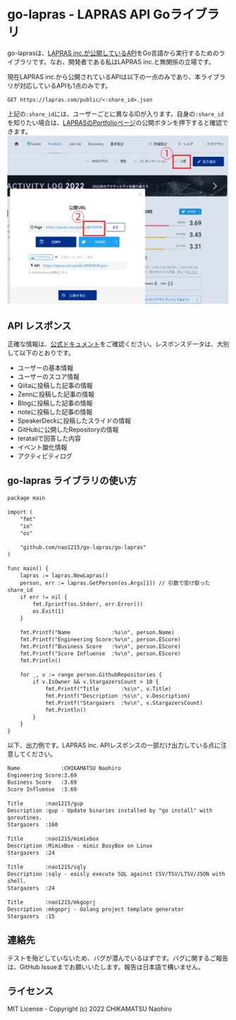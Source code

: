 # go-lapras - LAPRAS API Goライブラリ
go-laprasは、[LAPRAS inc.が公開しているAPI](https://github.com/lapras-inc/public-api-schema)をGo言語から実行するためのライブラリです。なお、開発者である私はLAPRAS inc.と無関係の立場です。

現在LAPRAS inc.から公開されているAPIは以下の一点のみであり、本ライブラリが対応しているAPIも1点のみです。
```
GET https://lapras.com/public/<:share_id>.json
```
上記の`:share_id`には、ユーザーごとに異なるIDが入ります。自身の`:share_id`を知りたい場合は、[LAPRASのPortfolioページ](https://lapras.com/person)の公開ボタンを押下すると確認できます。
![Portfolioページサンプル](doc/share_id.jpg)

## API レスポンス
正確な情報は、[公式ドキュメント](https://github.com/lapras-inc/public-api-schema#response)をご確認ください。レスポンスデータは、大別して以下のとおりです。
- ユーザーの基本情報
- ユーザーのスコア情報
- Qiitaに投稿した記事の情報
- Zennに投稿した記事の情報
- Blogに投稿した記事の情報
- noteに投稿した記事の情報
- SpeakerDeckに投稿したスライドの情報
- GitHubに公開したRepositoryの情報
- teratailで回答した内容
- イベント酸化情報
- アクティビティログ

## go-lapras ライブラリの使い方
```
package main

import (
	"fmt"
	"io"
	"os"

	"github.com/nao1215/go-lapras/go-lapras"
)

func main() {
	lapras := lapras.NewLapras()
	person, err := lapras.GetPerson(os.Args[1]) // 引数で受け取ったshare_id
	if err != nil {
		fmt.Fprintf(os.Stderr, err.Error())
		os.Exit(1)
	}

	fmt.Printf("Name             :%s\n", person.Name)
	fmt.Printf("Engineering Score:%v\n", person.EScore)
	fmt.Printf("Business Score   :%v\n", person.EScore)
	fmt.Printf("Score Influense  :%v\n", person.EScore)
	fmt.Println()

	for _, v := range person.GithubRepositories {
		if v.IsOwner && v.StargazersCount > 10 {
			fmt.Printf("Title       :%s\n", v.Title)
			fmt.Printf("Description :%s\n", v.Description)
			fmt.Printf("Stargazers  :%v\n", v.StargazersCount)
			fmt.Println()
		}
	}
}
```

以下、出力例です。LAPRAS inc. APIレスポンスの一部だけ出力している点に注意してください。
```
Name             :CHIKAMATSU Naohiro
Engineering Score:3.69
Business Score   :3.69
Score Influense  :3.69

Title       :nao1215/gup
Description :gup - Update binaries installed by "go install" with goroutines.
Stargazers  :160

Title       :nao1215/mimixbox
Description :MimixBox - mimic BusyBox on Linux
Stargazers  :24

Title       :nao1215/sqly
Description :sqly - eaisly execute SQL against CSV/TSV/LTSV/JSON with shell.
Stargazers  :24

Title       :nao1215/mkgoprj
Description :mkgoprj - Golang project template generator
Stargazers  :15
```

## 連絡先
テストを殆どしていないため、バグが潜んでいるはずです。バグに関するご報告は、GitHub Issueまでお願いいたします。報告は日本語で構いません。

## ライセンス
MIT License - Copyright (c) 2022 CHIKAMATSU Naohiro